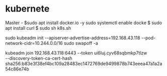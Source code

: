 # kubernete

Master -
$sudo apt install docker.io -y
sudo systemctl enable docke
$ sudo apt install curl
$ sudo sh k8s.sh

sudo kubeadm init --apiserver-advertise-address=192.168.43.118 --pod-network-cidr=10.244.0.0/16
sudo swapoff -a



kubeadm join 192.168.43.118:6443 --token ui6luj.cyv68sqbmkp7tlzw \
	--discovery-token-ca-cert-hash sha256:b83e3f38ef4bc109a28483ec1472769de9499878b743eeea47a1a2a54c86e74b








